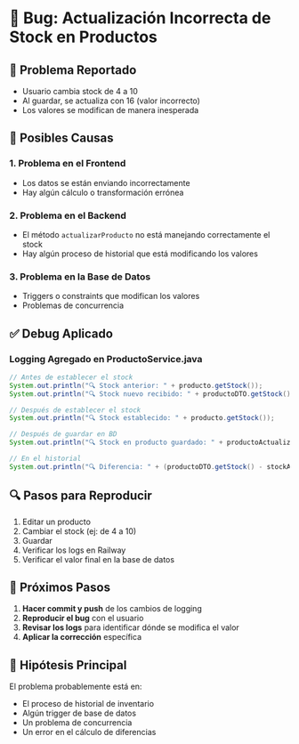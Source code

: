 # 🐛 Bug: Actualización Incorrecta de Stock en Productos

## 🚨 **Problema Reportado**
- Usuario cambia stock de 4 a 10
- Al guardar, se actualiza con 16 (valor incorrecto)
- Los valores se modifican de manera inesperada

## 🎯 **Posibles Causas**

### **1. Problema en el Frontend**
- Los datos se están enviando incorrectamente
- Hay algún cálculo o transformación errónea

### **2. Problema en el Backend**
- El método `actualizarProducto` no está manejando correctamente el stock
- Hay algún proceso de historial que está modificando los valores

### **3. Problema en la Base de Datos**
- Triggers o constraints que modifican los valores
- Problemas de concurrencia

## ✅ **Debug Aplicado**

### **Logging Agregado en ProductoService.java**
```java
// Antes de establecer el stock
System.out.println("🔍 Stock anterior: " + producto.getStock());
System.out.println("🔍 Stock nuevo recibido: " + productoDTO.getStock());

// Después de establecer el stock
System.out.println("🔍 Stock establecido: " + producto.getStock());

// Después de guardar en BD
System.out.println("🔍 Stock en producto guardado: " + productoActualizado.getStock());

// En el historial
System.out.println("🔍 Diferencia: " + (productoDTO.getStock() - stockAnterior));
```

## 🔍 **Pasos para Reproducir**

1. Editar un producto
2. Cambiar el stock (ej: de 4 a 10)
3. Guardar
4. Verificar los logs en Railway
5. Verificar el valor final en la base de datos

## 📝 **Próximos Pasos**

1. **Hacer commit y push** de los cambios de logging
2. **Reproducir el bug** con el usuario
3. **Revisar los logs** para identificar dónde se modifica el valor
4. **Aplicar la corrección** específica

## 🎯 **Hipótesis Principal**

El problema probablemente está en:
- El proceso de historial de inventario
- Algún trigger de base de datos
- Un problema de concurrencia
- Un error en el cálculo de diferencias
